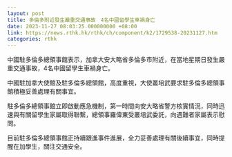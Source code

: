 ```yaml
---
layout: post
title: 多倫多附近發生嚴重交通事故　4名中國留學生車禍身亡
date: 2023-11-27 08:03:25.000000000 +08:00
link: https://news.rthk.hk/rthk/ch/component/k2/1729538-20231127.htm
categories: rthk
---
```


中國駐多倫多總領事館表示，加拿大安大略省多倫多市附近，在當地星期日發生嚴重交通事故，4名中國留學生車禍身亡。

中國駐加拿大使館及駐多倫多總領館，高度重視，大使叢培武要求駐多倫多總領事館積極妥善處理有關事宜。

駐多倫多總領事館立即啟動應急機制，第一時間向安大略省警方核實情況，同時迅速與有關留學生家屬取得聯繫，總領事羅偉東受叢培武委託，向遇難者家屬表示慰問。

目前駐多倫多總領事館正持續跟進事件進展，全力妥善處理有關後續事宜，同時提醒在加學生，關注交通安全。
